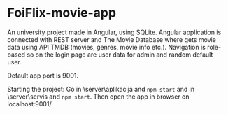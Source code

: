# FoiFlix-movie-app

An university project made in Angular, using SQLite. Angular application is connected with REST server and The Movie Database where gets movie data using API TMDB (movies, genres, movie info etc.).
Navigation is role-based so on the login page are user data for admin and random default user.

Default app port is 9001.

Starting the project:
Go in \server\aplikacija and `npm start` and in \server\servis and `npm start`.
Then open the app in browser on localhost:9001/
